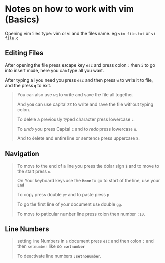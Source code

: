 # Notes on how to work with vim (Basics)

Opening vim files type: vim or vi and the files name. eg `vim file.txt` or `vi file.c`

## Editing Files

After opening the file press escape key `esc` and press colon `:` then  `i` to go into insert mode, here you can type all you want.

After typing all you need you press `esc` and then press `w` to write it to file, and the press `q` to exit. 

> You can also use `wq` to write and save the file all together. 
>
> And you can use capital `ZZ` to write and save the file without typing colon.
>
> To delete a previously typed character press lowercase `s`.
>
> To *undo* you press Capital `C` and to *redo* press lowercase `u`.
>
> And to delete and entire line or sentence press uppercase `S`.

## Navigation

> To move to the end of a line you press the dolar sign `$` and to move to the start press `o`.
> 
> On Your keyboard keys use the **`Home`** to go to start of the line, use your **`End`**
> 
> To copy press double `yy` and to paste press `p`
> 
> To go the first line of your document use double `gg`.
> 
> To move to paticular number line press colon then number `:10`.

## Line Numbers

> setting line Numbers in a document press `esc` and then colon `:` and then `setnumber` like so **`:setnumber`**
>
> To deactivate line numbers **`:setnonumber`**.
>
